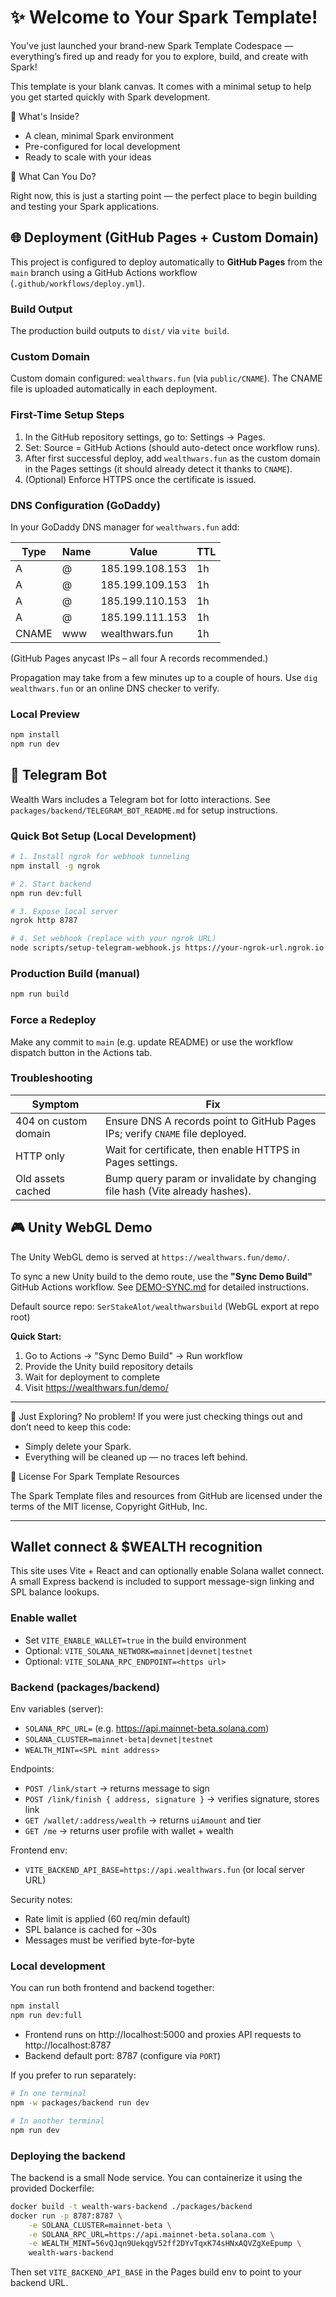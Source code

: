 # ✨ Welcome to Your Spark Template!
You've just launched your brand-new Spark Template Codespace — everything’s fired up and ready for you to explore, build, and create with Spark!

This template is your blank canvas. It comes with a minimal setup to help you get started quickly with Spark development.

🚀 What's Inside?
- A clean, minimal Spark environment
- Pre-configured for local development
- Ready to scale with your ideas
  
🧠 What Can You Do?

Right now, this is just a starting point — the perfect place to begin building and testing your Spark applications.

## 🌐 Deployment (GitHub Pages + Custom Domain)

This project is configured to deploy automatically to **GitHub Pages** from the `main` branch using a GitHub Actions workflow (`.github/workflows/deploy.yml`).

### Build Output
The production build outputs to `dist/` via `vite build`.

### Custom Domain
Custom domain configured: `wealthwars.fun` (via `public/CNAME`). The CNAME file is uploaded automatically in each deployment.

### First-Time Setup Steps
1. In the GitHub repository settings, go to: Settings → Pages.
2. Set: Source = GitHub Actions (should auto-detect once workflow runs).
3. After first successful deploy, add `wealthwars.fun` as the custom domain in the Pages settings (it should already detect it thanks to `CNAME`).
4. (Optional) Enforce HTTPS once the certificate is issued.

### DNS Configuration (GoDaddy)
In your GoDaddy DNS manager for `wealthwars.fun` add:

| Type | Name | Value | TTL |
|------|------|-------|-----|
| A | @ | 185.199.108.153 | 1h |
| A | @ | 185.199.109.153 | 1h |
| A | @ | 185.199.110.153 | 1h |
| A | @ | 185.199.111.153 | 1h |
| CNAME | www | wealthwars.fun | 1h |

(GitHub Pages anycast IPs – all four A records recommended.)

Propagation may take from a few minutes up to a couple of hours. Use `dig wealthwars.fun` or an online DNS checker to verify.

### Local Preview
```bash
npm install
npm run dev
```

## 🤖 Telegram Bot

Wealth Wars includes a Telegram bot for lotto interactions. See `packages/backend/TELEGRAM_BOT_README.md` for setup instructions.

### Quick Bot Setup (Local Development)
```bash
# 1. Install ngrok for webhook tunneling
npm install -g ngrok

# 2. Start backend
npm run dev:full

# 3. Expose local server
ngrok http 8787

# 4. Set webhook (replace with your ngrok URL)
node scripts/setup-telegram-webhook.js https://your-ngrok-url.ngrok.io
```

### Production Build (manual)
```bash
npm run build
```

### Force a Redeploy
Make any commit to `main` (e.g. update README) or use the workflow dispatch button in the Actions tab.

### Troubleshooting
| Symptom | Fix |
|---------|-----|
| 404 on custom domain | Ensure DNS A records point to GitHub Pages IPs; verify `CNAME` file deployed. |
| HTTP only | Wait for certificate, then enable HTTPS in Pages settings. |
| Old assets cached | Bump query param or invalidate by changing file hash (Vite already hashes). |

## 🎮 Unity WebGL Demo

The Unity WebGL demo is served at `https://wealthwars.fun/demo/`. 

To sync a new Unity build to the demo route, use the **"Sync Demo Build"** GitHub Actions workflow. See [DEMO-SYNC.md](./DEMO-SYNC.md) for detailed instructions.

Default source repo: `SerStakeAlot/wealthwarsbuild` (WebGL export at repo root)

**Quick Start:**
1. Go to Actions → "Sync Demo Build" → Run workflow
2. Provide the Unity build repository details
3. Wait for deployment to complete
4. Visit https://wealthwars.fun/demo/

---

🧹 Just Exploring?
No problem! If you were just checking things out and don’t need to keep this code:

- Simply delete your Spark.
- Everything will be cleaned up — no traces left behind.

📄 License For Spark Template Resources 

The Spark Template files and resources from GitHub are licensed under the terms of the MIT license, Copyright GitHub, Inc.

---

## Wallet connect & $WEALTH recognition

This site uses Vite + React and can optionally enable Solana wallet connect. A small Express backend is included to support message-sign linking and SPL balance lookups.

### Enable wallet

- Set `VITE_ENABLE_WALLET=true` in the build environment
- Optional: `VITE_SOLANA_NETWORK=mainnet|devnet|testnet`
- Optional: `VITE_SOLANA_RPC_ENDPOINT=<https url>`

### Backend (packages/backend)

Env variables (server):

- `SOLANA_RPC_URL=` (e.g. https://api.mainnet-beta.solana.com)
- `SOLANA_CLUSTER=mainnet-beta|devnet|testnet`
- `WEALTH_MINT=<SPL mint address>`

Endpoints:

- `POST /link/start` → returns message to sign
- `POST /link/finish { address, signature }` → verifies signature, stores link
- `GET /wallet/:address/wealth` → returns `uiAmount` and tier
- `GET /me` → returns user profile with wallet + wealth

Frontend env:

- `VITE_BACKEND_API_BASE=https://api.wealthwars.fun` (or local server URL)

Security notes:

- Rate limit is applied (60 req/min default)
- SPL balance is cached for ~30s
- Messages must be verified byte-for-byte

### Local development

You can run both frontend and backend together:

```bash
npm install
npm run dev:full
```

- Frontend runs on http://localhost:5000 and proxies API requests to http://localhost:8787
- Backend default port: 8787 (configure via `PORT`)

If you prefer to run separately:

```bash
# In one terminal
npm -w packages/backend run dev

# In another terminal
npm run dev
```

### Deploying the backend

The backend is a small Node service. You can containerize it using the provided Dockerfile:

```bash
docker build -t wealth-wars-backend ./packages/backend
docker run -p 8787:8787 \
	-e SOLANA_CLUSTER=mainnet-beta \
	-e SOLANA_RPC_URL=https://api.mainnet-beta.solana.com \
	-e WEALTH_MINT=56vQJqn9UekqgV52ff2DYvTqxK74sHNxAQVZgXeEpump \
	wealth-wars-backend
```

Then set `VITE_BACKEND_API_BASE` in the Pages build env to point to your backend URL.
